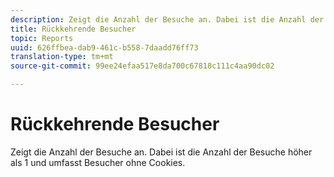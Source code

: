 ```yaml
---
description: Zeigt die Anzahl der Besuche an. Dabei ist die Anzahl der Besuche höher als 1 und umfasst Besucher ohne Cookies.
title: Rückkehrende Besucher
topic: Reports
uuid: 626ffbea-dab9-461c-b558-7daadd76ff73
translation-type: tm+mt
source-git-commit: 99ee24efaa517e8da700c67818c111c4aa90dc02

---
```



# Rückkehrende Besucher

Zeigt die Anzahl der Besuche an. Dabei ist die Anzahl der Besuche höher als 1 und umfasst Besucher ohne Cookies.

